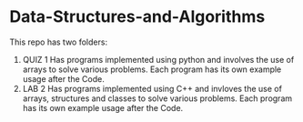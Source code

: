 # Data-Structures-and-Algorithms
This repo has two folders:
1. QUIZ 1
    Has programs implemented using python and involves the use of arrays to solve various problems.
    Each program has its own example usage after the Code. 
2. LAB 2
  Has programs implemented using C++ and invloves the use of arrays, structures and classes to solve various problems.
  Each program has its own example usage after the Code.
